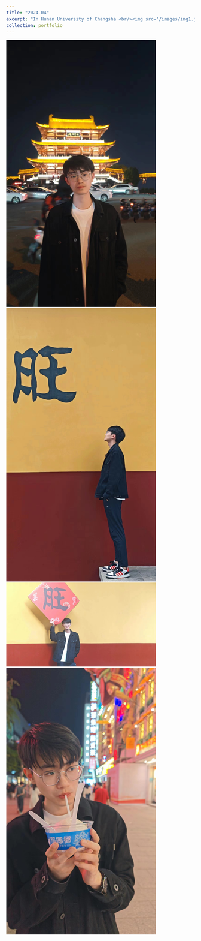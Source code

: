 ```yaml
---
title: "2024-04"
excerpt: "In Hunan University of Changsha <br/><img src='/images/img1.jpg' style='max-width: 400px;'>"
collection: portfolio
---
```


<img src='/images/dupujiangge.jpg' style='max-width: 400px;'>
<img src='/images/kaifusi.jpg' style='max-width: 400px;'>
<img src='/images/kaifusi2.jpg' style='max-width: 400px;'>
<img src='/images/citiwalk.jpg' style='max-width: 400px;'>
